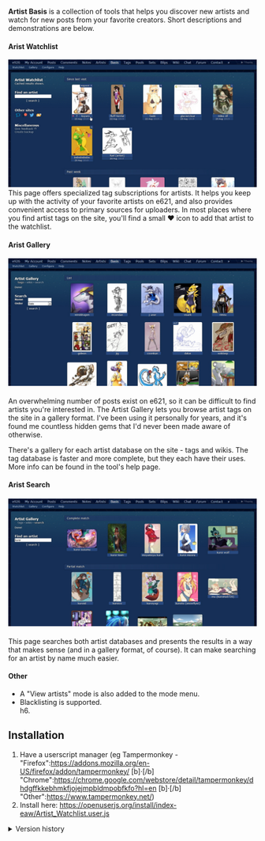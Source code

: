 **Artist Basis** is a collection of tools that helps you discover new artists and watch for new posts from your favorite creators. Short descriptions and demonstrations are below.
  
  
#### Arist Watchlist
![Artist Watchlist](https://raw.githubusercontent.com/index-eab/artist-basis/master/img/demo/watchlist.jpg)
This page offers specialized tag subscriptions for artists. It helps you keep up with the activity of your favorite artists on e621, and also provides convenient access to primary sources for uploaders. In most places where you find artist tags on the site, you'll find a small ♥ icon to add that artist to the watchlist.

#### Arist Gallery
#### ![Artist Gallery](https://raw.githubusercontent.com/index-eab/artist-basis/master/img/demo/gallery.jpg)
An overwhelming number of posts exist on e621, so it can be difficult to find artists you're interested in. The Artist Gallery lets you browse artist tags on the site in a gallery format. I've been using it personally for years, and it's found me countless hidden gems that I'd never been made aware of otherwise.

There's a gallery for each artist database on the site - tags and wikis. The tag database is faster and more complete, but they each have their uses. More info can be found in the tool's help page.

#### Arist Search
#### ![Artist Search](https://raw.githubusercontent.com/index-eab/artist-basis/master/img/demo/search.jpg)
This page searches both artist databases and presents the results in a way that makes sense (and in a gallery format, of course). It can make searching for an artist by name much easier.

#### Other
* A "View artists" mode is also added to the mode menu.
* Blacklisting is supported.  
h6.  
  
  
## Installation
1. Have a userscript manager (eg Tampermonkey - "Firefox":https://addons.mozilla.org/en-US/firefox/addon/tampermonkey/ [b]·[/b] "Chrome":https://chrome.google.com/webstore/detail/tampermonkey/dhdgffkkebhmkfjojejmpbldmpobfkfo?hl=en [b]·[/b] "Other":https://www.tampermonkey.net/)
2. Install here: https://openuserjs.org/install/index-eaw/Artist_Watchlist.user.js
  
<details><summary>Version history</summary>

Released as [b]Artist Gallery[/b] and quickly withdrawn.

<details><summary>Version 0.0 (2016-06-01)</summary>
* Basic gallery functions.
</details>

Total rewrite, released as [b]Artist Watchlist[/b].

<details><summary>Version 1.0 (2018-08-18)</summary>
* Dropped the gallery. Basic watchlist functions only.
</details>

<details><summary>Version 1.1 (2018-10-26)  (skipped release)</summary>
* You can now favorite artists from the sidebar of posts and search results.
* Thumbnails on the watchlist are now cached, reducing server strain and wait times. Expired thumbnails are grayed out.
</details>

<details><summary>Version 1.2 (2018-11-08)</summary>
* There's a new mode in search results and on favorite post lists, "View artists", for more convenient artist favoriting.
* New, easier to read date format
* Support for very large watchlists
* Fixed errors that could occur if you used the script in two places simultaneously
* eSix Extend compatibility
* Numerous bug fixes and stability improvements
</details>

<details><summary>Version 1.3 (2019-04-10)</summary>
* You can now blacklist tags.
* The watchlist is now divided into time categories, including one highlighting posts since your last visit.
* On the watchlist and in the artist view mode, hover over posts to show the favorites <3. Links to artist wikis were also added.
* Compression! The max size of the watchlist has increased by about 4x.
* The style now adjusts to themes besides Hexagon.
* Greatly improved stability and performance in certain edge cases.
* Added options to create backups and clear cached results.
</details>

<details><summary>Version 1.4 (2019-06-29)  (skipped release)</summary>
* Changed thumbnail links to make more sense with the above change: Click a thumbnail to be taken to that particular post. Click an artist's name or the date to go that artist's post list. As always, hover over the thumbnail and click the ? to go that artist's wiki.
* The watchlist will now fully maintain its state if you navigate away, until the cache expires (60 minutes)
* "View artists" mode is now maintained between pages, like the native modes. Accordingly the mode can now be exited from the sidebar.
* Stylistic changes, and improved theme integration (bloodlust in particular looks much better :3)
* Further optimized database, making about 20% more space in the watchlist
* Flash thumbnails are now shown properly
</details>

Third release as [b]Artist Basis[/b] - the first real release of the tool as I originally envisioned it. Much of the script was rewritten.

<details><summary>Version 2.0 (2019-08-12)</summary>
* Re-introduced artist galleries, drastically improved from the initial release.
* Added a comprehensive help page. Moved configuration options to a config page.
* Added a section to the watchlist
* Stability improvements
</details>

</details>
